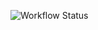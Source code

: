 ![Workflow Status](https://github.com/anablgallardo/validacion-script/actions/workflows/validate.yml/badge.svg)

